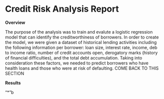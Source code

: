 # Credit Risk Analysis Report

**Overview**

The purpose of the analysis was to train and evalute a logistic regression model that can identify the creditworthiness of borrowers. In order to create the model, we were given a dataset of historical lending activities including the following information per borrower: loan size, interest rate, income, deb to income ratio, number of credit accounts open, derogatory marks (history of financial difficulties), and the total debt accumulation. Taking into consideration these factors, we needed to predict borrowers who have health loans and those who were at risk of defaulting. COME BACK TO THIS SECTION


**Results**

“*”b
